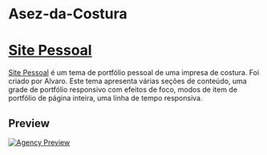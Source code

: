 # Asez-da-Costura
# [Site Pessoal](https://github.com/Alvato-Gedione/Asez-da-Costura/)

  

  

[Site Pessoal](https://crisgit.github.io/Asez-da-Costura) é um tema de portfólio pessoal de uma impresa de costura. Foi criado por Alvaro. Este tema apresenta várias seções de conteúdo, uma grade de portfólio responsivo com efeitos de foco, modos de item de portfólio de página inteira, uma linha de tempo responsiva.

## Preview

  

  

[![Agency Preview](https://crisgit.github.io/Asez-da-Costura/img/)](https://crisgit.github.io/Asez-da-Costura/)
